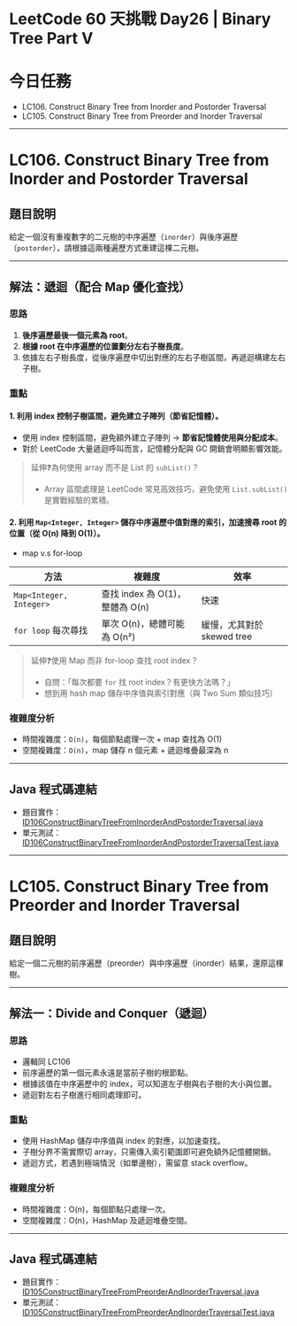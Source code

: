 # LeetCode 60 天挑戰 Day26 | Binary Tree Part V

# 今日任務

- LC106. Construct Binary Tree from Inorder and Postorder Traversal
- LC105. Construct Binary Tree from Preorder and Inorder Traversal

---

# LC106. Construct Binary Tree from Inorder and Postorder Traversal

## 題目說明
給定一個沒有重複數字的二元樹的中序遍歷（`inorder`）與後序遍歷（`postorder`），請根據這兩種遍歷方式重建這棵二元樹。

--- 

## 解法：遞迴（配合 Map 優化查找）

### 思路
1. **後序遍歷最後一個元素為 root**。
2. **根據 root 在中序遍歷的位置劃分左右子樹長度**。
3. 依據左右子樹長度，從後序遍歷中切出對應的左右子樹區間，再遞迴構建左右子樹。

### 重點

#### 1. 利用 index 控制子樹區間，避免建立子陣列（節省記憶體）。

- 使用 index 控制區間，避免額外建立子陣列 → **節省記憶體使用與分配成本**。   
- 對於 LeetCode 大量遞迴呼叫而言，記憶體分配與 GC 開銷會明顯影響效能。

> 延伸❓為何使用 array 而不是 List 的 `subList()`？
> - Array 區間處理是 LeetCode 常見高效技巧，避免使用 `List.subList()` 是實戰經驗的累積。

#### 2. 利用 `Map<Integer, Integer>` 儲存中序遍歷中值對應的索引，加速搜尋 root 的位置（從 O(n) 降到 O(1)）。

- map v.s for-loop

| 方法                      | 複雜度                      | 效率                  |
|-------------------------|--------------------------|---------------------|  
| `Map<Integer, Integer>` | 查找 index 為 O(1)，整體為 O(n) | 快速                  |  
| `for loop` 每次尋找         | 單次 O(n)，總體可能為 O(n²)      | 緩慢，尤其對於 skewed tree |  

> 延伸❓使用 Map 而非 for-loop 查找 root index？
> - 自問：「每次都要 `for` 找 root index？有更快方法嗎？」
> - 想到用 hash map 儲存中序值與索引對應（與 Two Sum 類似技巧）

### 複雜度分析
- 時間複雜度：`O(n)`，每個節點處理一次 + map 查找為 O(1)
- 空間複雜度：`O(n)`，map 儲存 n 個元素 + 遞迴堆疊最深為 n

---

## Java 程式碼連結

- 題目實作：[ID106ConstructBinaryTreeFromInorderAndPostorderTraversal.java](../../src/main/java/io/github/monty/leetcode/binarytree/ID106ConstructBinaryTreeFromInorderAndPostorderTraversal.java)
- 單元測試：[ID106ConstructBinaryTreeFromInorderAndPostorderTraversalTest.java](../../src/test/java/io/github/monty/leetcode/binarytree/ID106ConstructBinaryTreeFromInorderAndPostorderTraversalTest.java)

---

# LC105. Construct Binary Tree from Preorder and Inorder Traversal

## 題目說明
給定一個二元樹的前序遍歷（preorder）與中序遍歷（inorder）結果，還原這棵樹。

---

## 解法一：Divide and Conquer（遞迴）

### 思路
- 邏輯同 LC106
- 前序遍歷的第一個元素永遠是當前子樹的根節點。
- 根據該值在中序遍歷中的 index，可以知道左子樹與右子樹的大小與位置。
- 遞迴對左右子樹進行相同處理即可。

### 重點
- 使用 HashMap 儲存中序值與 index 的對應，以加速查找。
- 子樹分界不需實際切 array，只需傳入索引範圍即可避免額外記憶體開銷。
- 遞迴方式，若遇到極端情況（如單邊樹），需留意 stack overflow。

### 複雜度分析
- 時間複雜度：O(n)，每個節點只處理一次。
- 空間複雜度：O(n)，HashMap 及遞迴堆疊空間。

--- 

## Java 程式碼連結
- 題目實作：[ID105ConstructBinaryTreeFromPreorderAndInorderTraversal.java](../../src/main/java/io/github/monty/leetcode/binarytree/ID105ConstructBinaryTreeFromPreorderAndInorderTraversal.java)
- 單元測試：[ID105ConstructBinaryTreeFromPreorderAndInorderTraversalTest.java](../../src/test/java/io/github/monty/leetcode/binarytree/ID105ConstructBinaryTreeFromPreorderAndInorderTraversalTest.java)

